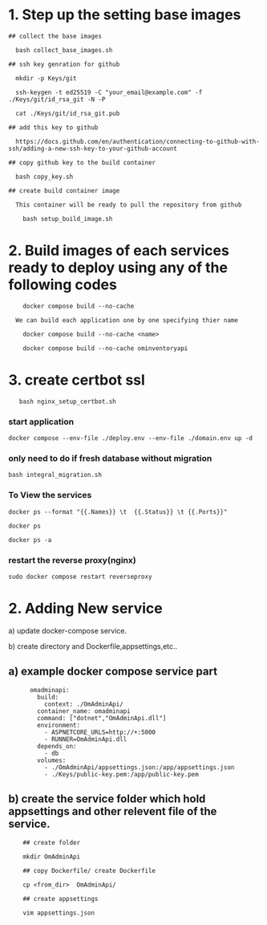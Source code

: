 
# 1. Step up the setting  base images 

    ## collect the base images

      bash collect_base_images.sh

    ## ssh key genration for github 

      mkdir -p Keys/git
      
      ssh-keygen -t ed25519 -C "your_email@example.com" -f ./Keys/git/id_rsa_git -N -P

      cat ./Keys/git/id_rsa_git.pub

    ## add this key to github

      https://docs.github.com/en/authentication/connecting-to-github-with-ssh/adding-a-new-ssh-key-to-your-github-account

    ## copy github key to the build container

      bash copy_key.sh

    ## create build container image

      This container will be ready to pull the repository from github
                
        bash setup_build_image.sh


# 2. Build images of each services ready to deploy using any of the following codes


        docker compose build --no-cache

      We can build each application one by one specifying thier name
     
        docker compose build --no-cache <name>

        docker compose build --no-cache ominventoryapi 
    
# 3. create certbot ssl

       bash nginx_setup_certbot.sh


### start application 

    docker compose --env-file ./deploy.env --env-file ./domain.env up -d 

### only need to do if fresh database without migration    
    
    bash integral_migration.sh

### To View the services

    docker ps --format "{{.Names}} \t  {{.Status}} \t {{.Ports}}"
    
    docker ps
    
    docker ps -a
    
### restart the reverse proxy(nginx)

    sudo docker compose restart reverseproxy


# 2. Adding New service
    
  a) update docker-compose service.
  
  b) create directory and Dockerfile,appsettings,etc..
  
## a) example docker compose service part


          omadminapi:
            build:
              context: ./OmAdminApi/
            container_name: omadminapi
            command: ["dotnet","OmAdminApi.dll"]      
            environment:
              - ASPNETCORE_URLS=http://+:5000
              - RUNNER=OmAdminApi.dll      
            depends_on:
              - db
            volumes: 
              - ./OmAdminApi/appsettings.json:/app/appsettings.json
              - ./Keys/public-key.pem:/app/public-key.pem
  
 ## b) create the service folder which hold appsettings and other relevent file of the service.
        
        ## create folder
        
        mkdir OmAdminApi
        
        ## copy Dockerfile/ create Dockerfile
        
        cp <from_dir>  OmAdminApi/
        
        ## create appsettings
        
        vim appsettings.json
        
     
   
    
